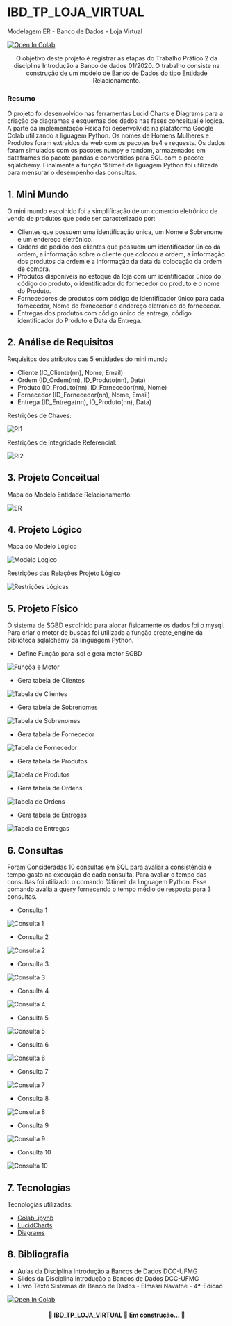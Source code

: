 # IBD_TP_LOJA_VIRTUAL
Modelagem ER - Banco de Dados - Loja Virtual

[![Open In Colab](https://colab.research.google.com/assets/colab-badge.svg)](https://colab.research.google.com/drive/1vZ0fRxiSPFuvCjG4Hm_1_MRpO4xVDNWf#scrollTo=7k8FQmOEstmc)

<p align="center">O objetivo deste projeto é registrar as etapas do Trabalho Prático 2 da disciplina Introdução a Banco de dados 01/2020. O trabalho consiste na construção de um modelo de Banco de Dados do tipo Entidade Relacionamento.</p>

### Resumo

O projeto foi desenvolvido nas ferramentas Lucid Charts e Diagrams para a criação de diagramas e esquemas dos dados nas fases conceitual e logica. A parte da implementação Fisica foi desenvolvida na plataforma Google Colab utilizando a liguagem Python. Os nomes de Homens Mulheres e Produtos foram extraidos da web com os pacotes bs4 e requests. Os dados foram simulados com os pacotes numpy e random, armazenados em dataframes do pacote pandas e convertidos para SQL com o pacote sqlalchemy. Finalmente a função %timeit da liguagem Python foi utilizada para mensurar o desempenho das consultas.


## 1. Mini Mundo

O mini mundo escolhido foi a simplificação de um comercio eletrônico de venda de produtos que pode ser caracterizado por:
* Clientes que possuem uma identificação única, um Nome e Sobrenome e um endereço eletrônico.
* Ordens de pedido dos clientes que possuem um identificador único da ordem, a informação sobre o cliente que colocou a ordem, a informação dos produtos da ordem e a informação da data da colocação da ordem de compra. 
* Produtos disponíveis no estoque da loja com um identificador único do código do produto, o identificador do fornecedor do produto e o nome do Produto.
* Fornecedores de produtos com código de identificador único para cada fornecedor, Nome do fornecedor e endereço eletrônico do fornecedor.
* Entregas dos produtos com código único de entrega, código identificador do Produto e Data da Entrega.

## 2. Análise de Requisitos

Requisitos dos atributos das 5 entidades do mini mundo
* Cliente (ID_Cliente(nn), Nome, Email)
* Ordem (ID_Ordem(nn), ID_Produto(nn), Data)
* Produto (ID_Produto(nn), ID_Fornecedor(nn), Nome)
* Fornecedor (ID_Fornecedor(nn), Nome, Email)
* Entrega (ID_Entrega(nn), ID_Produto(nn), Data)

Restrições de Chaves:

![RI1](https://github.com/Protospi/IBD_TP_LOJA_VIRTUAL/blob/main/Modelagem/Restricao_Integridade_1.png)

Restrições de Integridade Referencial:

![RI2](https://github.com/Protospi/IBD_TP_LOJA_VIRTUAL/blob/main/Modelagem/Restricao_Integridade_2.png)

## 3. Projeto Conceitual

Mapa do Modelo Entidade Relacionamento:

![ER](https://github.com/Protospi/IBD_TP_LOJA_VIRTUAL/blob/main/Modelagem/Modelo_ER_1.png)

## 4. Projeto Lógico

Mapa do Modelo Lógico

![Modelo Logico](https://github.com/Protospi/IBD_TP_LOJA_VIRTUAL/blob/main/Modelagem/Modelo_Logico.png)

Restrições das Relações Projeto Lógico

![Restrições Lógicas](https://github.com/Protospi/IBD_TP_LOJA_VIRTUAL/blob/main/Modelagem/restricoes_projeto_logico.png)

## 5. Projeto Físico

O sistema de SGBD escolhido para alocar fisicamente os dados foi o mysql. Para criar o motor de buscas foi utilizada a função create_engine da biblioteca sqlalchemy da linguagem Python.

* Define Função para_sql e gera motor SGBD

![Funçõa e Motor](https://github.com/Protospi/IBD_TP_LOJA_VIRTUAL/blob/main/Tabelas/def_func_engine.png)

* Gera tabela de Clientes

![Tabela de Clientes](https://github.com/Protospi/IBD_TP_LOJA_VIRTUAL/blob/main/Tabelas/gera_cliente.png)

* Gera tabela de Sobrenomes

![Tabela de Sobrenomes](https://github.com/Protospi/IBD_TP_LOJA_VIRTUAL/blob/main/Tabelas/gera_sobrenome.png)

* Gera tabela de Fornecedor

![Tabela de Fornecedor](https://github.com/Protospi/IBD_TP_LOJA_VIRTUAL/blob/main/Tabelas/gera_fornecedor.png)

* Gera tabela de Produtos

![Tabela de Produtos](https://github.com/Protospi/IBD_TP_LOJA_VIRTUAL/blob/main/Tabelas/gera_produto.png)

* Gera tabela de Ordens

![Tabela de Ordens](https://github.com/Protospi/IBD_TP_LOJA_VIRTUAL/blob/main/Tabelas/gera_ordem.png)

* Gera tabela de Entregas

![Tabela de Entregas](https://github.com/Protospi/IBD_TP_LOJA_VIRTUAL/blob/main/Tabelas/gera_entrega.png)

## 6. Consultas

Foram Consideradas 10 consultas em SQL para avaliar a consistência e tempo gasto na execução de cada consulta. Para avaliar o tempo das consultas foi utilizado o comando %timeit da linguagem Python. Esse comando avalia a query fornecendo o tempo médio de resposta para 3 consultas.

* Consulta 1

![Consulta 1](https://github.com/Protospi/IBD_TP_LOJA_VIRTUAL/blob/main/Consultas/q1.png)

* Consulta 2

![Consulta 2](https://github.com/Protospi/IBD_TP_LOJA_VIRTUAL/blob/main/Consultas/q2.png)

* Consulta 3

![Consulta 3](https://github.com/Protospi/IBD_TP_LOJA_VIRTUAL/blob/main/Consultas/q3.png)

* Consulta 4

![Consulta 4](https://github.com/Protospi/IBD_TP_LOJA_VIRTUAL/blob/main/Consultas/q4.png)

* Consulta 5

![Consulta 5](https://github.com/Protospi/IBD_TP_LOJA_VIRTUAL/blob/main/Consultas/q5.png)

* Consulta 6

![Consulta 6](https://github.com/Protospi/IBD_TP_LOJA_VIRTUAL/blob/main/Consultas/q6.png)

* Consulta 7

![Consulta 7](https://github.com/Protospi/IBD_TP_LOJA_VIRTUAL/blob/main/Consultas/q7.png)

* Consulta 8

![Consulta 8](https://github.com/Protospi/IBD_TP_LOJA_VIRTUAL/blob/main/Consultas/q8.png)

* Consulta 9

![Consulta 9](https://github.com/Protospi/IBD_TP_LOJA_VIRTUAL/blob/main/Consultas/q9.png)

* Consulta 10

![Consulta 10](https://github.com/Protospi/IBD_TP_LOJA_VIRTUAL/blob/main/Consultas/q10.png)


## 7. Tecnologias

Tecnologias utilizadas:
* <a href = "https://colab.research.google.com/drive/1PeIUI6mdR7XZz9lMiVm0VKuIou6FKXZE#scrollTo=1bgkBvAGpI4U&uniqifier=1"> Colab .ipynb </a>
* <a href = "https://lucid.app/lucidchart/"> LucidCharts </a>
* <a href = "https://app.diagrams.net/"> Diagrams </a>

## 8. Bibliografia

* Aulas da Disciplina Introdução a Bancos de Dados DCC-UFMG
* Slides da Disciplina Introdução a Bancos de Dados DCC-UFMG
* Livro Texto Sistemas de Banco de Dados - Elmasri Navathe - 4ª-Edicao

[![Open In Colab](https://colab.research.google.com/assets/colab-badge.svg)](https://colab.research.google.com/drive/1vZ0fRxiSPFuvCjG4Hm_1_MRpO4xVDNWf#scrollTo=7k8FQmOEstmc)

<h4 align="center"> 
	🚧  IBD_TP_LOJA_VIRTUAL 🚀 Em construção...  🚧
</h4>

